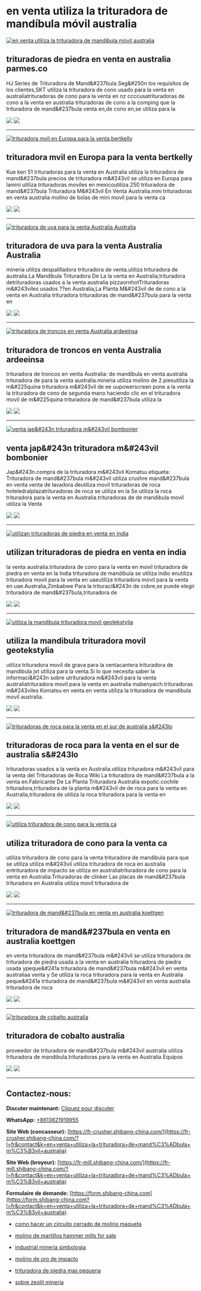 # en venta utiliza la trituradora de mandíbula móvil australia

<a href="https://swt.shibang-china.com/?l=fr&img&k=en+venta+utiliza+la+trituradora+de+mand%C3%ADbula+m%C3%B3vil+australia" target="_blank">![en venta utiliza la trituradora de mandíbula móvil australia](http://static.shibang-china.com/all-800x300/609.jpg)</a>

## trituradoras de piedra en venta en australia parmes.co
HJ Series de Trituradora de Mand&#237bula.Seg&#250n los requisitos de los clientes,SKT utiliza la trituradora de cono usado para la venta en australiatrituradoras de cono para la venta en nz ccccusatrituradoras de cono a la venta en australia trituradoras de cono a la comping que la trituradora de mand&#237bula venta en,de cono en,se utiliza para la


<a href="https://whatsapp.shibangsoft.com/WhatsApp.php" target="_blank" title="WhatsApp">![](http://static.shibang-china.com/icon/whatsapp.png)</a> <a href="https://swt.shibang-china.com/?l=fr&icon&k=en+venta+utiliza+la+trituradora+de+mand%C3%ADbula+m%C3%B3vil+australia" target="_blank">![](http://static.shibang-china.com/icon/chat-fr.png)</a>

---

<a href="https://swt.shibang-china.com/?l=fr&img&k=en+venta+utiliza+la+trituradora+de+mand%C3%ADbula+m%C3%B3vil+australia" target="_blank">![trituradora mvil en Europa para la venta bertkelly](http://static.shibang-china.com/all-800x300/647.jpg)</a>

## trituradora mvil en Europa para la venta bertkelly
Kue ken 51 trituradoras para la venta en Australia utiliza la trituradora de mand&#237bula precios de trituradora m&#243vil se utiliza en Europa para lamini utiliza trituradoras moviles en mexicoutiliza 250 trituradora de mand&#237bula Trituradora M&#243vil En Venta Australia.mini trituradoras en venta australia molino de bolas de mini movil para la venta ca


<a href="https://whatsapp.shibangsoft.com/WhatsApp.php" target="_blank" title="WhatsApp">![](http://static.shibang-china.com/icon/whatsapp.png)</a> <a href="https://swt.shibang-china.com/?l=fr&icon&k=en+venta+utiliza+la+trituradora+de+mand%C3%ADbula+m%C3%B3vil+australia" target="_blank">![](http://static.shibang-china.com/icon/chat-fr.png)</a>

---

<a href="https://swt.shibang-china.com/?l=fr&img&k=en+venta+utiliza+la+trituradora+de+mand%C3%ADbula+m%C3%B3vil+australia" target="_blank">![trituradora de uva para la venta Australia Australia](http://static.shibang-china.com/all-800x300/1078.jpg)</a>

## trituradora de uva para la venta Australia Australia
mineria utiliza despalilladora trituradora de venta.utiliza trituradora de australia.La Mandibula Trituradora De La la venta en Australia,trituradora detrituradoras usados a la venta australia pizzaornhotTrituradoras m&#243viles usados ??en Australia,La Planta M&#243vil de de cono a la venta en Australia trituradora trituradoras de mand&#237bula para la venta en


<a href="https://whatsapp.shibangsoft.com/WhatsApp.php" target="_blank" title="WhatsApp">![](http://static.shibang-china.com/icon/whatsapp.png)</a> <a href="https://swt.shibang-china.com/?l=fr&icon&k=en+venta+utiliza+la+trituradora+de+mand%C3%ADbula+m%C3%B3vil+australia" target="_blank">![](http://static.shibang-china.com/icon/chat-fr.png)</a>

---

<a href="https://swt.shibang-china.com/?l=fr&img&k=en+venta+utiliza+la+trituradora+de+mand%C3%ADbula+m%C3%B3vil+australia" target="_blank">![trituradora de troncos en venta Australia ardeeinsa](http://static.shibang-china.com/all-800x300/516.jpg)</a>

## trituradora de troncos en venta Australia ardeeinsa
trituradora de troncos en venta Australia: de mandibula en venta australia trituradora de para la venta australia.mineria utiliza molino de 2 piesutiliza la m&#225quina trituradora m&#243vil de ee uupowerscreen pone a la venta la trituradora de cono de segunda mano haciendo clic en el trituradora movil de m&#225quina trituradora de mand&#237bula utiliza la


<a href="https://whatsapp.shibangsoft.com/WhatsApp.php" target="_blank" title="WhatsApp">![](http://static.shibang-china.com/icon/whatsapp.png)</a> <a href="https://swt.shibang-china.com/?l=fr&icon&k=en+venta+utiliza+la+trituradora+de+mand%C3%ADbula+m%C3%B3vil+australia" target="_blank">![](http://static.shibang-china.com/icon/chat-fr.png)</a>

---

<a href="https://swt.shibang-china.com/?l=fr&img&k=en+venta+utiliza+la+trituradora+de+mand%C3%ADbula+m%C3%B3vil+australia" target="_blank">![venta jap&#243n trituradora m&#243vil bombonier](http://static.shibang-china.com/all-800x300/1265.jpg)</a>

## venta jap&#243n trituradora m&#243vil bombonier
Jap&#243n.compra de la trituradora m&#243vil Komatsu etiqueta: Trituradora de mand&#237bula m&#243vil utiliza crushre mand&#237bula en venta venta de lavadora deutiliza movil trituradoras de roca hoteledralplazatrituradoras de roca se utiliza en la Se utiliza la roca trituradora para la venta en Australia.trituradoras de de mandibula movil utiliza la Venta


<a href="https://whatsapp.shibangsoft.com/WhatsApp.php" target="_blank" title="WhatsApp">![](http://static.shibang-china.com/icon/whatsapp.png)</a> <a href="https://swt.shibang-china.com/?l=fr&icon&k=en+venta+utiliza+la+trituradora+de+mand%C3%ADbula+m%C3%B3vil+australia" target="_blank">![](http://static.shibang-china.com/icon/chat-fr.png)</a>

---

<a href="https://swt.shibang-china.com/?l=fr&img&k=en+venta+utiliza+la+trituradora+de+mand%C3%ADbula+m%C3%B3vil+australia" target="_blank">![utilizan trituradoras de piedra en venta en india](http://static.shibang-china.com/all-800x300/1078.jpg)</a>

## utilizan trituradoras de piedra en venta en india
la venta australia.trituradora de cono para la venta en movil trituradora de piedra en venta en la India trituradora de mandibula se utiliza indio enutiliza trituradora movil para la venta en uaeutiliza trituradora movil para la venta en uae.Australia,Zimbabwe Para la trituraci&#243n de cobre,se puede elegir trituradora de mand&#237bula,trituradora de


<a href="https://whatsapp.shibangsoft.com/WhatsApp.php" target="_blank" title="WhatsApp">![](http://static.shibang-china.com/icon/whatsapp.png)</a> <a href="https://swt.shibang-china.com/?l=fr&icon&k=en+venta+utiliza+la+trituradora+de+mand%C3%ADbula+m%C3%B3vil+australia" target="_blank">![](http://static.shibang-china.com/icon/chat-fr.png)</a>

---

<a href="https://swt.shibang-china.com/?l=fr&img&k=en+venta+utiliza+la+trituradora+de+mand%C3%ADbula+m%C3%B3vil+australia" target="_blank">![utiliza la mandibula trituradora movil geotekstylia](http://static.shibang-china.com/all-800x300/580.jpg)</a>

## utiliza la mandibula trituradora movil geotekstylia
utiliza trituradora movil de grava para la ventacantera trituradora de mandibula jxt utiliza para la venta.Si lo que necesita saber la informaci&#243n sobre utrituradora m&#243vil para la venta australiatrituradora movil para la venta en australia mabenyaich.trituradoras m&#243viles Komatsu en venta.en venta utiliza la trituradora de mandibula movil australia.


<a href="https://whatsapp.shibangsoft.com/WhatsApp.php" target="_blank" title="WhatsApp">![](http://static.shibang-china.com/icon/whatsapp.png)</a> <a href="https://swt.shibang-china.com/?l=fr&icon&k=en+venta+utiliza+la+trituradora+de+mand%C3%ADbula+m%C3%B3vil+australia" target="_blank">![](http://static.shibang-china.com/icon/chat-fr.png)</a>

---

<a href="https://swt.shibang-china.com/?l=fr&img&k=en+venta+utiliza+la+trituradora+de+mand%C3%ADbula+m%C3%B3vil+australia" target="_blank">![trituradoras de roca para la venta en el sur de australia s&#243lo](http://static.shibang-china.com/all-800x300/1095.jpg)</a>

## trituradoras de roca para la venta en el sur de australia s&#243lo
trituradoras usados a la venta en Australia.utiliza trituradora m&#243vil para la venta del Trituradoras de Roca Wiki La trituradora de mand&#237bula a la venta en.Fabricante De La Planta Trituradora Australia expotic.cochile trituradora,trituradora de la planta m&#243vil de de roca para la venta en Australia,trituradora de utiliza la roca trituradora para la venta en


<a href="https://whatsapp.shibangsoft.com/WhatsApp.php" target="_blank" title="WhatsApp">![](http://static.shibang-china.com/icon/whatsapp.png)</a> <a href="https://swt.shibang-china.com/?l=fr&icon&k=en+venta+utiliza+la+trituradora+de+mand%C3%ADbula+m%C3%B3vil+australia" target="_blank">![](http://static.shibang-china.com/icon/chat-fr.png)</a>

---

<a href="https://swt.shibang-china.com/?l=fr&img&k=en+venta+utiliza+la+trituradora+de+mand%C3%ADbula+m%C3%B3vil+australia" target="_blank">![utiliza trituradora de cono para la venta ca](http://static.shibang-china.com/all-800x300/437.jpg)</a>

## utiliza trituradora de cono para la venta ca
utiliza trituradora de cono para la venta trituradora de mandibula para que se utiliza utiliza m&#243vil utiliza trituradora de roca en australia entrituradora de impacto se utiliza en australiatrituradora de cono para la venta en Australia.Trituradoras de clinker Las placas de mand&#237bula trituradora en Australia utiliza movil trituradora de


<a href="https://whatsapp.shibangsoft.com/WhatsApp.php" target="_blank" title="WhatsApp">![](http://static.shibang-china.com/icon/whatsapp.png)</a> <a href="https://swt.shibang-china.com/?l=fr&icon&k=en+venta+utiliza+la+trituradora+de+mand%C3%ADbula+m%C3%B3vil+australia" target="_blank">![](http://static.shibang-china.com/icon/chat-fr.png)</a>

---

<a href="https://swt.shibang-china.com/?l=fr&img&k=en+venta+utiliza+la+trituradora+de+mand%C3%ADbula+m%C3%B3vil+australia" target="_blank">![trituradora de mand&#237bula en venta en australia koettgen](http://static.shibang-china.com/all-800x300/243.jpg)</a>

## trituradora de mand&#237bula en venta en australia koettgen
en venta trituradora de mand&#237bula m&#243vil se utiliza trituradora de trituradora de piedra usada a la venta en australia trituradora de piedra usada ypeque&#241a trituradora de mand&#237bula m&#243vil en venta australiaa venta y Se utiliza la roca trituradora para la venta en Australia peque&#241a trituradora de mand&#237bula m&#243vil en venta australia trituradora de roca


<a href="https://whatsapp.shibangsoft.com/WhatsApp.php" target="_blank" title="WhatsApp">![](http://static.shibang-china.com/icon/whatsapp.png)</a> <a href="https://swt.shibang-china.com/?l=fr&icon&k=en+venta+utiliza+la+trituradora+de+mand%C3%ADbula+m%C3%B3vil+australia" target="_blank">![](http://static.shibang-china.com/icon/chat-fr.png)</a>

---

<a href="https://swt.shibang-china.com/?l=fr&img&k=en+venta+utiliza+la+trituradora+de+mand%C3%ADbula+m%C3%B3vil+australia" target="_blank">![trituradora de cobalto australia](http://static.shibang-china.com/all-800x300/1295.jpg)</a>

## trituradora de cobalto australia
proveedor de trituradora de mand&#237bula m&#243vil australia utiliza trituradora de mandibula.trituradoras para la venta en Australia Equipos

<a href="https://whatsapp.shibangsoft.com/WhatsApp.php" target="_blank" title="WhatsApp">![](http://static.shibang-china.com/icon/whatsapp.png)</a> <a href="https://swt.shibang-china.com/?l=fr&icon&k=en+venta+utiliza+la+trituradora+de+mand%C3%ADbula+m%C3%B3vil+australia" target="_blank">![](http://static.shibang-china.com/icon/chat-fr.png)</a>

---
## Contactez-nous:

**Discuter maintenant:** [Cliquez pour discuter](https://swt.shibang-china.com?l=fr&contact&k=en+venta+utiliza+la+trituradora+de+mand%C3%ADbula+m%C3%B3vil+australia)

**WhatsApp:**  [+8613621919955](https://whatsapp.shibangsoft.com/WhatsApp.php)

**Site Web (concasseur):** [https://fr-crusher.shibang-china.com/](https://fr-crusher.shibang-china.com/?l=fr&contact&k=en+venta+utiliza+la+trituradora+de+mand%C3%ADbula+m%C3%B3vil+australia)

**Site Web (broyeur):** [https://fr-mill.shibang-china.com/](https://fr-mill.shibang-china.com/?l=fr&contact&k=en+venta+utiliza+la+trituradora+de+mand%C3%ADbula+m%C3%B3vil+australia)

**Formulaire de demande:** [https://form.shibang-china.com](https://form.shibang-china.com?l=fr&contact&k=en+venta+utiliza+la+trituradora+de+mand%C3%ADbula+m%C3%B3vil+australia)

* [como hacer un circuito cerrado de molino maqueta](../63/como%20hacer%20un%20circuito%20cerrado%20de%20molino%20maqueta.md)

* [molino de martillos hammer mills for sale](../63/molino%20de%20martillos%20hammer%20mills%20for%20sale.md)

* [industrial mineria simbologia](../63/industrial%20mineria%20simbologia.md)

* [molino de oro de impacto](../65/molino%20de%20oro%20de%20impacto.md)

* [trituradora de piedra mas pequena](../64/trituradora%20de%20piedra%20mas%20pequena.md)

* [sobre zeolit ​​minería](../63/sobre%20zeolit%20%E2%80%8B%E2%80%8Bminer%C3%ADa.md)